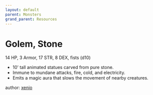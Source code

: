 ```yaml
---
layout: default
parent: Monsters
grand_parent: Resources
---
```


# Golem, Stone
14 HP, 3 Armor, 17 STR, 8 DEX, fists (d10)  
- 10’ tall animated statues carved from pure stone.  
- Immune to mundane attacks, fire, cold, and electricity.  
- Emits a magic aura that slows the movement of nearby creatures.  

author: [xenio](https://xenioinabottle.blogspot.com)
